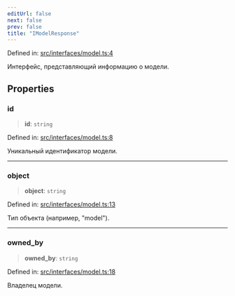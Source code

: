 ```yaml
---
editUrl: false
next: false
prev: false
title: "IModelResponse"
---
```


Defined in: [src/interfaces/model.ts:4](https://github.com/zloishavrin/gigachat-node/blob/417d2024921382b1bcd8619ed0bfe58ac6a747e8/src/interfaces/model.ts#L4)

Интерфейс, представляющий информацию о модели.

## Properties

### id

> **id**: `string`

Defined in: [src/interfaces/model.ts:8](https://github.com/zloishavrin/gigachat-node/blob/417d2024921382b1bcd8619ed0bfe58ac6a747e8/src/interfaces/model.ts#L8)

Уникальный идентификатор модели.

***

### object

> **object**: `string`

Defined in: [src/interfaces/model.ts:13](https://github.com/zloishavrin/gigachat-node/blob/417d2024921382b1bcd8619ed0bfe58ac6a747e8/src/interfaces/model.ts#L13)

Тип объекта (например, "model").

***

### owned\_by

> **owned\_by**: `string`

Defined in: [src/interfaces/model.ts:18](https://github.com/zloishavrin/gigachat-node/blob/417d2024921382b1bcd8619ed0bfe58ac6a747e8/src/interfaces/model.ts#L18)

Владелец модели.
